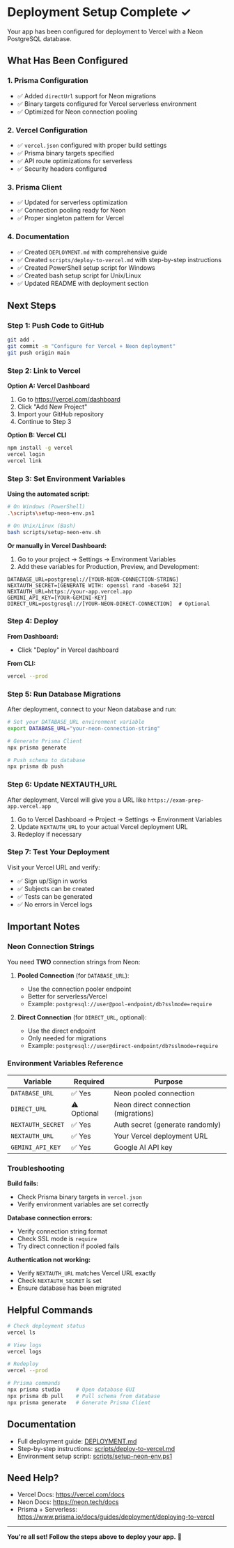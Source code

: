 # Deployment Setup Complete ✓

Your app has been configured for deployment to Vercel with a Neon PostgreSQL database.

## What Has Been Configured

### 1. **Prisma Configuration**
- ✅ Added `directUrl` support for Neon migrations
- ✅ Binary targets configured for Vercel serverless environment
- ✅ Optimized for Neon connection pooling

### 2. **Vercel Configuration**
- ✅ `vercel.json` configured with proper build settings
- ✅ Prisma binary targets specified
- ✅ API route optimizations for serverless
- ✅ Security headers configured

### 3. **Prisma Client**
- ✅ Updated for serverless optimization
- ✅ Connection pooling ready for Neon
- ✅ Proper singleton pattern for Vercel

### 4. **Documentation**
- ✅ Created `DEPLOYMENT.md` with comprehensive guide
- ✅ Created `scripts/deploy-to-vercel.md` with step-by-step instructions
- ✅ Created PowerShell setup script for Windows
- ✅ Created bash setup script for Unix/Linux
- ✅ Updated README with deployment section

## Next Steps

### Step 1: Push Code to GitHub
```bash
git add .
git commit -m "Configure for Vercel + Neon deployment"
git push origin main
```

### Step 2: Link to Vercel

**Option A: Vercel Dashboard**
1. Go to https://vercel.com/dashboard
2. Click "Add New Project"
3. Import your GitHub repository
4. Continue to Step 3

**Option B: Vercel CLI**
```bash
npm install -g vercel
vercel login
vercel link
```

### Step 3: Set Environment Variables

**Using the automated script:**
```bash
# On Windows (PowerShell)
.\scripts\setup-neon-env.ps1

# On Unix/Linux (Bash)
bash scripts/setup-neon-env.sh
```

**Or manually in Vercel Dashboard:**
1. Go to your project → Settings → Environment Variables
2. Add these variables for Production, Preview, and Development:

```env
DATABASE_URL=postgresql://[YOUR-NEON-CONNECTION-STRING]
NEXTAUTH_SECRET=[GENERATE WITH: openssl rand -base64 32]
NEXTAUTH_URL=https://your-app.vercel.app
GEMINI_API_KEY=[YOUR-GEMINI-KEY]
DIRECT_URL=postgresql://[YOUR-NEON-DIRECT-CONNECTION]  # Optional
```

### Step 4: Deploy

**From Dashboard:**
- Click "Deploy" in Vercel dashboard

**From CLI:**
```bash
vercel --prod
```

### Step 5: Run Database Migrations

After deployment, connect to your Neon database and run:

```bash
# Set your DATABASE_URL environment variable
export DATABASE_URL="your-neon-connection-string"

# Generate Prisma Client
npx prisma generate

# Push schema to database
npx prisma db push
```

### Step 6: Update NEXTAUTH_URL

After deployment, Vercel will give you a URL like `https://exam-prep-app.vercel.app`

1. Go to Vercel Dashboard → Project → Settings → Environment Variables
2. Update `NEXTAUTH_URL` to your actual Vercel deployment URL
3. Redeploy if necessary

### Step 7: Test Your Deployment

Visit your Vercel URL and verify:
- ✅ Sign up/Sign in works
- ✅ Subjects can be created
- ✅ Tests can be generated
- ✅ No errors in Vercel logs

## Important Notes

### Neon Connection Strings

You need **TWO** connection strings from Neon:

1. **Pooled Connection** (for `DATABASE_URL`):
   - Use the connection pooler endpoint
   - Better for serverless/Vercel
   - Example: `postgresql://user@pool-endpoint/db?sslmode=require`

2. **Direct Connection** (for `DIRECT_URL`, optional):
   - Use the direct endpoint
   - Only needed for migrations
   - Example: `postgresql://user@direct-endpoint/db?sslmode=require`

### Environment Variables Reference

| Variable | Required | Purpose |
|----------|----------|---------|
| `DATABASE_URL` | ✅ Yes | Neon pooled connection |
| `DIRECT_URL` | ⚠️ Optional | Neon direct connection (migrations) |
| `NEXTAUTH_SECRET` | ✅ Yes | Auth secret (generate randomly) |
| `NEXTAUTH_URL` | ✅ Yes | Your Vercel deployment URL |
| `GEMINI_API_KEY` | ✅ Yes | Google AI API key |

### Troubleshooting

**Build fails:**
- Check Prisma binary targets in `vercel.json`
- Verify environment variables are set correctly

**Database connection errors:**
- Verify connection string format
- Check SSL mode is `require`
- Try direct connection if pooled fails

**Authentication not working:**
- Verify `NEXTAUTH_URL` matches Vercel URL exactly
- Check `NEXTAUTH_SECRET` is set
- Ensure database has been migrated

## Helpful Commands

```bash
# Check deployment status
vercel ls

# View logs
vercel logs

# Redeploy
vercel --prod

# Prisma commands
npx prisma studio     # Open database GUI
npx prisma db pull    # Pull schema from database
npx prisma generate   # Generate Prisma Client
```

## Documentation

- Full deployment guide: [DEPLOYMENT.md](./DEPLOYMENT.md)
- Step-by-step instructions: [scripts/deploy-to-vercel.md](./scripts/deploy-to-vercel.md)
- Environment setup script: [scripts/setup-neon-env.ps1](./scripts/setup-neon-env.ps1)

## Need Help?

- Vercel Docs: https://vercel.com/docs
- Neon Docs: https://neon.tech/docs
- Prisma + Serverless: https://www.prisma.io/docs/guides/deployment/deploying-to-vercel

---

**You're all set! Follow the steps above to deploy your app.** 🚀

